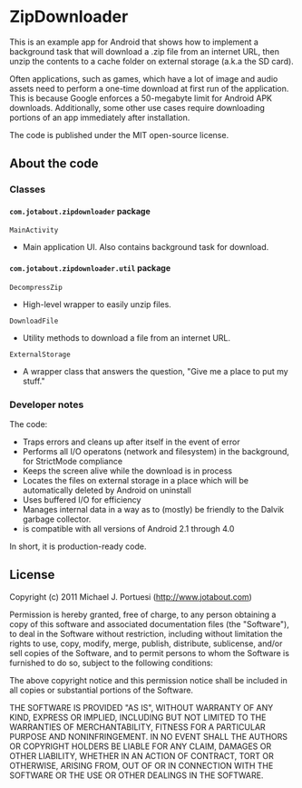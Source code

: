 # ZipDownloader #

This is an example app for Android that shows how to implement a background task that will download a .zip file from an internet URL, then unzip the contents to a cache folder on external storage (a.k.a the SD card).

Often applications, such as games, which have a lot of image and audio assets need to perform a one-time download at first run of the application.  This is because Google enforces a 50-megabyte limit for Android APK downloads.  Additionally, some other use cases require downloading portions of an app immediately after installation.

The code is published under the MIT open-source license.

## About the code ##

### Classes ###

#### `com.jotabout.zipdownloader` package ####

`MainActivity`  

 * Main application UI.  Also contains background task for download.

#### `com.jotabout.zipdownloader.util` package ####

`DecompressZip`  

 * High-level wrapper to easily unzip files.

`DownloadFile`  

 * Utility methods to download a file from an internet URL.

`ExternalStorage`  

 * A wrapper class that answers the question, "Give me a place to put my stuff."

### Developer notes ###

The code:

* Traps errors and cleans up after itself in the event of error
* Performs all I/O operatons (network and filesystem) in the background, for StrictMode compliance
* Keeps the screen alive while the download is in process
* Locates the files on external storage in a place which will be automatically deleted by Android on uninstall
* Uses buffered I/O for efficiency
* Manages internal data in a way as to (mostly) be friendly to the Dalvik garbage collector.
* is compatible with all versions of Android 2.1 through 4.0

In short, it is production-ready code.

## License ##

Copyright (c) 2011 Michael J. Portuesi (http://www.jotabout.com)

Permission is hereby granted, free of charge, to any person obtaining a copy
of this software and associated documentation files (the "Software"), to deal
in the Software without restriction, including without limitation the rights
to use, copy, modify, merge, publish, distribute, sublicense, and/or sell
copies of the Software, and to permit persons to whom the Software is
furnished to do so, subject to the following conditions:

The above copyright notice and this permission notice shall be included in
all copies or substantial portions of the Software.

THE SOFTWARE IS PROVIDED "AS IS", WITHOUT WARRANTY OF ANY KIND, EXPRESS OR
IMPLIED, INCLUDING BUT NOT LIMITED TO THE WARRANTIES OF MERCHANTABILITY,
FITNESS FOR A PARTICULAR PURPOSE AND NONINFRINGEMENT. IN NO EVENT SHALL THE
AUTHORS OR COPYRIGHT HOLDERS BE LIABLE FOR ANY CLAIM, DAMAGES OR OTHER
LIABILITY, WHETHER IN AN ACTION OF CONTRACT, TORT OR OTHERWISE, ARISING FROM,
OUT OF OR IN CONNECTION WITH THE SOFTWARE OR THE USE OR OTHER DEALINGS IN
THE SOFTWARE.
